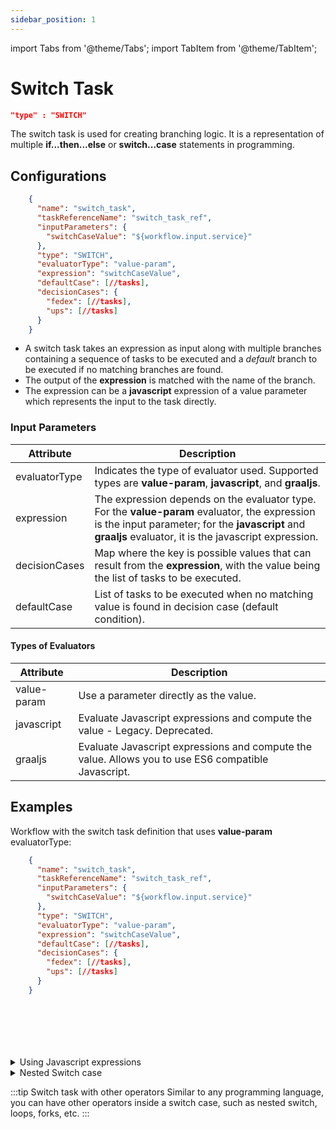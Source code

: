 ```yaml
---
sidebar_position: 1
---
```


import Tabs from '@theme/Tabs';
import TabItem from '@theme/TabItem';

# Switch Task

```json
"type" : "SWITCH"
```

The switch task is used for creating branching logic. It is a representation of multiple **if...then...else** or **switch...case** statements in programming.

## Configurations

```json
    {
      "name": "switch_task",
      "taskReferenceName": "switch_task_ref",
      "inputParameters": {
        "switchCaseValue": "${workflow.input.service}"
      },
      "type": "SWITCH",
      "evaluatorType": "value-param",
      "expression": "switchCaseValue",
      "defaultCase": [//tasks],
      "decisionCases": {
        "fedex": [//tasks],
        "ups": [//tasks]
      }
    }
```
* A switch task takes an expression as input along with multiple branches containing a sequence of tasks to be executed and a *default* branch to be executed if no matching branches are found.
* The output of the **expression** is matched with the name of the branch.
* The expression can be a **javascript** expression of a value parameter which represents the input to the task directly.

### Input Parameters

| Attribute     | Description                                                                                                                                                                                                |
| ------------- | ---------------------------------------------------------------------------------------------------------------------------------------------------------------------------------------------------------- |
| evaluatorType | Indicates the type of evaluator used. Supported types are **value-param**, **javascript**, and **graaljs**.                                                                                                |
| expression    | The expression depends on the evaluator type. For the **value-param** evaluator, the expression is the input parameter; for the **javascript** and **graaljs** evaluator, it is the javascript expression. |
| decisionCases | Map where the key is possible values that can result from the **expression**, with the value being the list of tasks to be executed.                                                                       |
| defaultCase   | List of tasks to be executed when no matching value is found in decision case (default condition).                                                                                                         |

#### Types of Evaluators
| Attribute   | Description                                                                                         |
| ----------- | --------------------------------------------------------------------------------------------------- |
| value-param | Use a parameter directly as the value.                                                              |
| javascript  | Evaluate Javascript expressions and compute the value - Legacy.  Deprecated.                        |
| graaljs     | Evaluate Javascript expressions and compute the value. Allows you to use ES6 compatible Javascript. |


## Examples

Workflow with the switch task definition that uses **value-param** evaluatorType:

<Tabs>
<TabItem value="JSON" label="JSON">

```json
    {
      "name": "switch_task",
      "taskReferenceName": "switch_task_ref",
      "inputParameters": {
        "switchCaseValue": "${workflow.input.service}"
      },
      "type": "SWITCH",
      "evaluatorType": "value-param",
      "expression": "switchCaseValue",
      "defaultCase": [//tasks],
      "decisionCases": {
        "fedex": [//tasks],
        "ups": [//tasks]
      }
    }
```

</TabItem>
<TabItem value="Java" label="Java">

```java

```

</TabItem>
<TabItem value="Golang" label="Golang">

```go

```
</TabItem>
<TabItem value="Python" label="Python">

```python

```

</TabItem>
<TabItem value="CSharp" label="CSharp">

```csharp

```
</TabItem>
<TabItem value="Javascript" label="Javascript">

```javascript

```
</TabItem>

<TabItem value="clojure" label="Clojure">

```clojure

```

</TabItem>
</Tabs>

<details><summary>Using Javascript expressions</summary>
<p>

When using **javascript** or **graaljs** as the evaluator type, the expression can be a javascript expression that returns a string.

The input to the tasks is available as the variables inside the **$** scope within the script.

```json
{
    "inputParameters": {
        "service": "${workflow.input.service}"
    },
    "expression": "$.service == 'fedex' ? 'fedex' : 'ups'",
}

```
</p>
</details>

<details><summary>Nested Switch case</summary>
<p>
Switch task can be nested just like nested if...then...else.

```json
{
    "decisionCases": {
        "fedex": [//tasks],
        "ups": [{
            "taskType": "SWITCH",
            "expression": "$.deliveryType == 'same-day' ? 'same_day' : 'regular'",
            "decisionCases": {
                "same_day": [],
                "regular": [],
            }
        }]
    }
}

```
</p>
</details>

:::tip Switch task with other operators
Similar to any programming language, you can have other operators inside a switch case, such as nested switch, loops, forks, etc.
:::